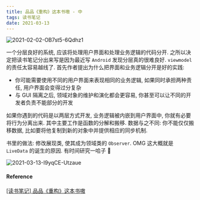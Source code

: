 ```yaml
---
title: 品品《重构》这本书嗷 - 中
tags: 读书笔记
date: 2021-03-13
---
```


![2021-02-02-OB7st5-6Qdhz1](https://cdn.jsdelivr.net/gh/sddtc/upic-cloud@main/images/2021/2021-02-02-OB7st5-6Qdhz1.png)

一个分层良好的系统, 应该将处理用户界面和处理业务逻辑的代码分开. 之所以决定把读书笔记分出来写是因为最近写 `Android` 发现分层真的很难良好. `viewmodel` 的责任太容易越线了.
首先作者提出为什么把界面和业务逻辑分开是好的实践:
* 你可能需要使用不同的用户界面来表现相同的业务逻辑, 如果同时承担两种责任, 用户界面会变得过分复杂
* 与 GUI 隔离之后, 领域对象的维护和演化都会更容易, 你甚至可以让不同的开发者负责不能部分的开发

如果你遇到的代码是以两层方式开发, 业务逻辑被内嵌到用户界面中, 你就有必要将行为分离出来.
其中主要工作是函数的分解和搬移. 数据与之不同: 你不能仅仅搬移数据, 比如要将他复制到新的对象中并提供相应的同步机制.

书里的做法: 修改展现类, 使其成为领域类的 `Observer`. OMG 这大概就是 `LiveData` 的诞生的原因. 有时间研究一哈子 🎢

![2021-03-13-I9yqCE-Utzaue](https://cdn.jsdelivr.net/gh/sddtc/upic-cloud@main/images/2021/2021-03-13-I9yqCE-Utzaue.png)


#### Reference
[[读书笔记] 品品《重构》这本书嗷](https://www.sddtc.florist/posts/2020/12/18/pinpin-refactor-book.html)
